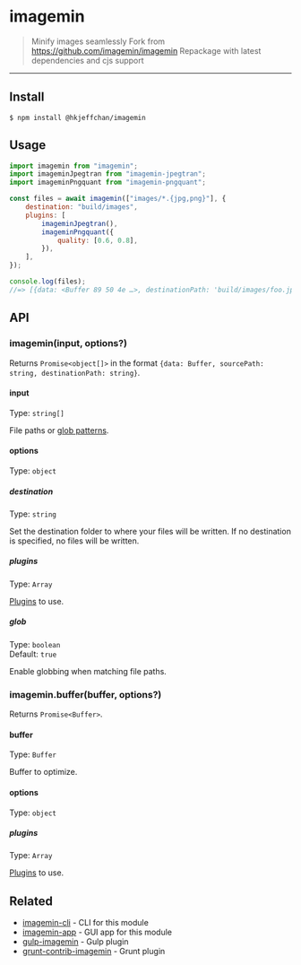 # imagemin

> Minify images seamlessly
> Fork from https://github.com/imagemin/imagemin
> Repackage with latest dependencies and cjs support

---

## Install

```
$ npm install @hkjeffchan/imagemin
```

## Usage

```js
import imagemin from "imagemin";
import imageminJpegtran from "imagemin-jpegtran";
import imageminPngquant from "imagemin-pngquant";

const files = await imagemin(["images/*.{jpg,png}"], {
	destination: "build/images",
	plugins: [
		imageminJpegtran(),
		imageminPngquant({
			quality: [0.6, 0.8],
		}),
	],
});

console.log(files);
//=> [{data: <Buffer 89 50 4e …>, destinationPath: 'build/images/foo.jpg'}, …]
```

## API

### imagemin(input, options?)

Returns `Promise<object[]>` in the format `{data: Buffer, sourcePath: string, destinationPath: string}`.

#### input

Type: `string[]`

File paths or [glob patterns](https://github.com/sindresorhus/globby#globbing-patterns).

#### options

Type: `object`

##### destination

Type: `string`

Set the destination folder to where your files will be written. If no destination is specified, no files will be written.

##### plugins

Type: `Array`

[Plugins](https://www.npmjs.com/browse/keyword/imageminplugin) to use.

##### glob

Type: `boolean`\
Default: `true`

Enable globbing when matching file paths.

### imagemin.buffer(buffer, options?)

Returns `Promise<Buffer>`.

#### buffer

Type: `Buffer`

Buffer to optimize.

#### options

Type: `object`

##### plugins

Type: `Array`

[Plugins](https://www.npmjs.com/browse/keyword/imageminplugin) to use.

## Related

- [imagemin-cli](https://github.com/imagemin/imagemin-cli) - CLI for this module
- [imagemin-app](https://github.com/imagemin/imagemin-app) - GUI app for this module
- [gulp-imagemin](https://github.com/sindresorhus/gulp-imagemin) - Gulp plugin
- [grunt-contrib-imagemin](https://github.com/gruntjs/grunt-contrib-imagemin) - Grunt plugin
